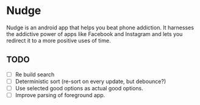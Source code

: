 # Nudge

Nudge is an android app that helps you beat phone addiction. It harnesses the addictive power of
apps like Facebook and Instagram and lets you redirect it to a more positive uses of time.

## TODO

- [ ] Re build search
- [ ] Deterministic sort (re-sort on every update, but debounce?)
- [ ] Use selected good options as actual good options.
- [ ] Improve parsing of foreground app.